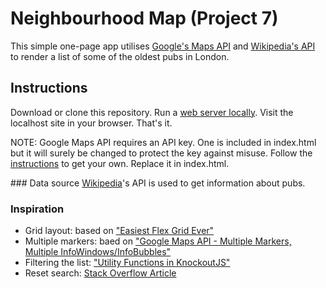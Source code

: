 # Neighbourhood Map (Project 7)
This simple one-page app utilises [Google's Maps API](https://developers.google.com/maps/) and [Wikipedia's API](https://www.mediawiki.org/wiki/API:Main_page) to render a list of some of
the oldest pubs in London.

## Instructions
Download or clone this repository. Run a [web server locally](http://www.linuxjournal.com/content/tech-tip-really-simple-http-server-python). Visit the localhost site in your browser.  That's it.  

NOTE: Google Maps API requires an API key. One is included in index.html but it will surely be changed to protect the key against misuse.  Follow the [instructions](https://developers.google.com/maps/documentation/javascript/get-api-key) to get your own. Replace it in index.html. 

### Data source
[Wikipedia](https://www.mediawiki.org/wiki/API:Main_page)'s API is used to get information about pubs.

### Inspiration
* Grid layout: based on ["Easiest Flex Grid Ever"](https://www.taniarascia.com/easiest-flex-grid-ever/)
* Multiple markers: baed on ["Google Maps API - Multiple Markers, Multiple InfoWindows/InfoBubbles"](http://blog.michaelhelmick.com/2011/04/23/google-maps-api-multiple-markers-multiple-infowindowsinfobubbles/)
* Filtering the list: ["Utility Functions in KnockoutJS"](http://www.knockmeout.net/2011/04/utility-functions-in-knockoutjs.html)
* Reset search: [Stack Overflow Article](http://stackoverflow.com/questions/27704281/how-do-i-clear-form-fields-using-knockout-js)
